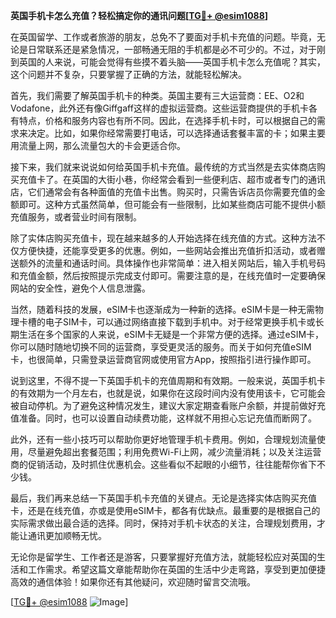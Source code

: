 **英国手机卡怎么充值？轻松搞定你的通讯问题[[TG💪+ @esim1088](https://t.me/s/esim1088)]**

在英国留学、工作或者旅游的朋友，总免不了要面对手机卡充值的问题。毕竟，无论是日常联系还是紧急情况，一部畅通无阻的手机都是必不可少的。不过，对于刚到英国的人来说，可能会觉得有些摸不着头脑——英国手机卡怎么充值呢？其实，这个问题并不复杂，只要掌握了正确的方法，就能轻松解决。

首先，我们需要了解英国手机卡的种类。英国主要有三大运营商：EE、O2和Vodafone，此外还有像Giffgaff这样的虚拟运营商。这些运营商提供的手机卡各有特点，价格和服务内容也有所不同。因此，在选择手机卡时，可以根据自己的需求来决定。比如，如果你经常需要打电话，可以选择通话套餐丰富的卡；如果主要用流量上网，那么流量包大的卡会更适合你。

接下来，我们就来说说如何给英国手机卡充值。最传统的方式当然是去实体商店购买充值卡了。在英国的大街小巷，你经常会看到一些便利店、超市或者专门的通讯店，它们通常会有各种面值的充值卡出售。购买时，只需告诉店员你需要充值的金额即可。这种方式虽然简单，但可能会有一些限制，比如某些商店可能不提供小额充值服务，或者营业时间有限制。

除了实体店购买充值卡，现在越来越多的人开始选择在线充值的方式。这种方法不仅方便快捷，还能享受更多的优惠。例如，一些网站会推出充值折扣活动，或者赠送额外的流量和通话时间。具体操作也非常简单：进入相关网站后，输入手机号码和充值金额，然后按照提示完成支付即可。需要注意的是，在线充值时一定要确保网站的安全性，避免个人信息泄露。

当然，随着科技的发展，eSIM卡也逐渐成为一种新的选择。eSIM卡是一种无需物理卡槽的电子SIM卡，可以通过网络直接下载到手机中。对于经常更换手机卡或长期生活在多个国家的人来说，eSIM卡无疑是一个非常方便的选择。通过eSIM卡，你可以随时随地切换不同的运营商，享受更灵活的服务。而关于如何充值eSIM卡，也很简单，只需登录运营商官网或使用官方App，按照指引进行操作即可。

说到这里，不得不提一下英国手机卡的充值周期和有效期。一般来说，英国手机卡的有效期为一个月左右，也就是说，如果你在这段时间内没有使用该卡，它可能会被自动停机。为了避免这种情况发生，建议大家定期查看账户余额，并提前做好充值准备。同时，也可以设置自动续费功能，这样就不用担心忘记充值而断网了。

此外，还有一些小技巧可以帮助你更好地管理手机卡费用。例如，合理规划流量使用，尽量避免超出套餐范围；利用免费Wi-Fi上网，减少流量消耗；以及关注运营商的促销活动，及时抓住优惠机会。这些看似不起眼的小细节，往往能帮你省下不少钱。

最后，我们再来总结一下英国手机卡充值的关键点。无论是选择实体店购买充值卡，还是在线充值，亦或是使用eSIM卡，都各有优缺点。最重要的是根据自己的实际需求做出最合适的选择。同时，保持对手机卡状态的关注，合理规划费用，才能让通讯更加顺畅无忧。

无论你是留学生、工作者还是游客，只要掌握好充值方法，就能轻松应对英国的生活和工作需求。希望这篇文章能帮助你在英国的生活中少走弯路，享受到更加便捷高效的通信体验！如果你还有其他疑问，欢迎随时留言交流哦。

[[TG💪+ @esim1088](https://t.me/s/esim1088) ![Image](https://i.postimg.cc/4NQfJmqS/Snipaste-2025-05-13-00-14-12.png)]